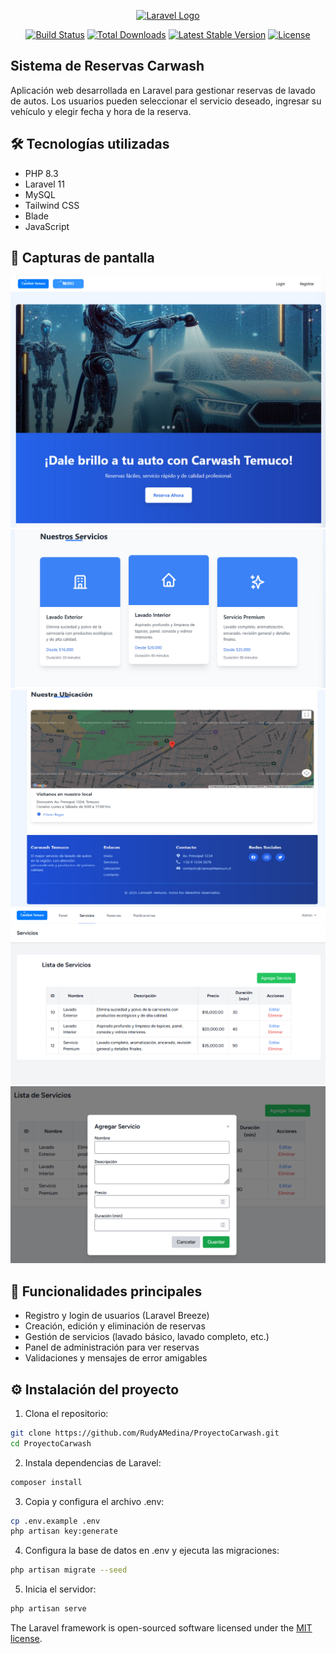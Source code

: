 <p align="center"><a href="https://laravel.com" target="_blank"><img src="https://raw.githubusercontent.com/laravel/art/master/logo-lockup/5%20SVG/2%20CMYK/1%20Full%20Color/laravel-logolockup-cmyk-red.svg" width="400" alt="Laravel Logo"></a></p>

<p align="center">
<a href="https://github.com/laravel/framework/actions"><img src="https://github.com/laravel/framework/workflows/tests/badge.svg" alt="Build Status"></a>
<a href="https://packagist.org/packages/laravel/framework"><img src="https://img.shields.io/packagist/dt/laravel/framework" alt="Total Downloads"></a>
<a href="https://packagist.org/packages/laravel/framework"><img src="https://img.shields.io/packagist/v/laravel/framework" alt="Latest Stable Version"></a>
<a href="https://packagist.org/packages/laravel/framework"><img src="https://img.shields.io/packagist/l/laravel/framework" alt="License"></a>
</p>

## Sistema de Reservas Carwash

Aplicación web desarrollada en Laravel para gestionar reservas de lavado de autos. Los usuarios pueden seleccionar el servicio deseado, ingresar su vehículo y elegir fecha y hora de la reserva.

## 🛠️ Tecnologías utilizadas
- PHP 8.3
- Laravel 11
- MySQL
- Tailwind CSS
- Blade
- JavaScript

## 📸 Capturas de pantalla

![Inicio parte 1](readme-assets/Imagen.jpg)
![Inicio parte 2](readme-assets/Imagen2.jpg)
![Inicio parte 3](readme-assets/Imagen3.jpg)
![Modulo servicio](readme-assets/ImagenServicios.jpg)
![Formulario agregar servicio](readme-assets/ImagenAgregarServicio.png)

## 🚀 Funcionalidades principales

- Registro y login de usuarios (Laravel Breeze)
- Creación, edición y eliminación de reservas
- Gestión de servicios (lavado básico, lavado completo, etc.)
- Panel de administración para ver reservas
- Validaciones y mensajes de error amigables

## ⚙️ Instalación del proyecto
1. Clona el repositorio:
```bash
git clone https://github.com/RudyAMedina/ProyectoCarwash.git
cd ProyectoCarwash
```
2. Instala dependencias de Laravel:
```bash
composer install
```
3. Copia y configura el archivo .env:
```bash
cp .env.example .env
php artisan key:generate
```
4. Configura la base de datos en .env y ejecuta las migraciones:
```bash
php artisan migrate --seed
```
5. Inicia el servidor:
```bash
php artisan serve
```


The Laravel framework is open-sourced software licensed under the [MIT license](https://opensource.org/licenses/MIT).

